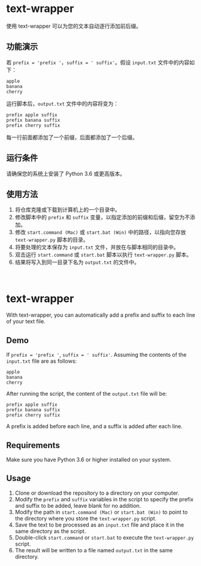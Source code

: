# text-wrapper
使用 text-wrapper 可以为您的文本自动逐行添加前后缀。

## 功能演示
若 `prefix = 'prefix '`，`suffix = ' suffix'`。假设 `input.txt` 文件中的内容如下：
```
apple
banana
cherry
```
运行脚本后，`output.txt` 文件中的内容将变为：
```
prefix apple suffix
prefix banana suffix
prefix cherry suffix
```
每一行前面都添加了一个前缀，后面都添加了一个后缀。

## 运行条件
请确保您的系统上安装了 Python 3.6 或更高版本。

## 使用方法
1. 将仓库克隆或下载到计算机上的一个目录中。
2. 修改脚本中的 `prefix` 和 `suffix` 变量，以指定添加的前缀和后缀，留空为不添加。
3. 修改 `start.command (Mac)` 或 `start.bat (Win)` 中的路径，以指向您存放 `text-wrapper.py` 脚本的目录。
4. 将要处理的文本保存为 `input.txt` 文件，并放在与脚本相同的目录中。
5. 双击运行 `start.command` 或 `start.bat` 脚本以执行 `text-wrapper.py` 脚本。
6. 结果将写入到同一目录下名为 `output.txt` 的文件中。
<br>

# text-wrapper
With text-wrapper, you can automatically add a prefix and suffix to each line of your text file.

## Demo
If `prefix = 'prefix '`, `suffix = ' suffix'`. Assuming the contents of the `input.txt` file are as follows:
```
apple
banana
cherry
```
After running the script, the content of the `output.txt` file will be:
```
prefix apple suffix
prefix banana suffix
prefix cherry suffix
```
A prefix is added before each line, and a suffix is added after each line.

## Requirements
Make sure you have Python 3.6 or higher installed on your system.

## Usage
1. Clone or download the repository to a directory on your computer.
2. Modify the `prefix` and `suffix` variables in the script to specify the prefix and suffix to be added, leave blank for no addition.
3. Modify the path in `start.command (Mac)` or `start.bat (Win)` to point to the directory where you store the `text-wrapper.py` script.
4. Save the text to be processed as an `input.txt` file and place it in the same directory as the script.
5. Double-click `start.command` or `start.bat` to execute the `text-wrapper.py` script.
6. The result will be written to a file named `output.txt` in the same directory.
